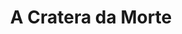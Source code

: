 ---
Numero: 238
title: A Cratera da Morte
Autor: Clifford D Simak
Co-autor: 
Ano-de-Publicacao: 1977
Titulo-original: Trouble With Tycho
Tradutor: Eurico da Fonseca
Co-tradutor: 
Ano-de-edicao: 1961
alias: Clifford-D-Simak
Autor2-alias: 
Tradutor1-alias: Eurico-da-Fonseca
Tradutor2-alias: 
Titulo-link: 238-A-Cratera-da-Morte
Capa: Michael Whelan
pags: 150
Capa-link: Michael-Whelan
---